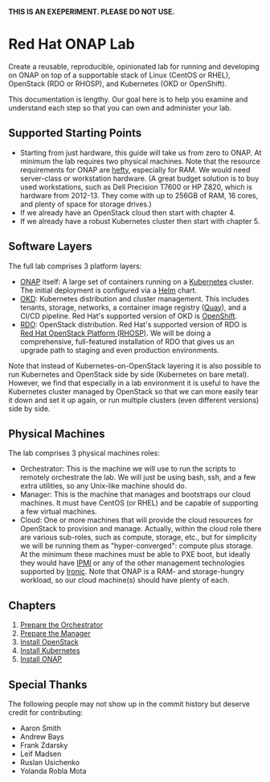 **THIS IS AN EXEPERIMENT. PLEASE DO NOT USE.**

Red Hat ONAP Lab
================

Create a reusable, reproducible, opinionated lab for running and developing on ONAP on top of a
supportable stack of Linux (CentOS or RHEL), OpenStack (RDO or RHOSP), and Kubernetes (OKD or
OpenShift).

This documentation is lengthy. Our goal here is to help you examine and understand each step so that
you can own and administer your lab.


Supported Starting Points
-------------------------

* Starting from just hardware, this guide will take us from zero to ONAP. At minimum the lab
  requires two physical machines. Note that the resource requirements for ONAP are
  [hefty](https://wiki.onap.org/display/DW/Minimal+Assets+for+Physical+Lab), especially for RAM.
  We would need server-class or workstation hardware. (A great budget solution is to buy used
  workstations, such as Dell Precision T7600 or HP Z820, which is hardware from 2012-13. They come
  with up to 256GB of RAM, 16 cores, and plenty of space for storage drives.)
* If we already have an OpenStack cloud then start with chapter 4.
* If we already have a robust Kubernetes cluster then start with chapter 5.


Software Layers
---------------

The full lab comprises 3 platform layers:

* [ONAP](https://www.onap.org/) itself: A large set of containers running on a
  [Kubernetes](https://kubernetes.io/) cluster. The initial deployment is configured via a
  [Helm](https://helm.sh/) chart. 
* [OKD](https://www.okd.io/): Kubernetes distribution and cluster management. This includes tenants,
  storage, networks, a container image registry ([Quay](https://www.openshift.com/products/quay)),
  and a CI/CD pipeline. Red Hat's supported version of OKD is
  [OpenShift](https://www.openshift.com/).
* [RDO](https://www.rdoproject.org/): OpenStack distribution.
  Red Hat's supported version of RDO is
  [Red Hat OpenStack Platform (RHOSP)](https://www.redhat.com/en/technologies/linux-platforms/openstack-platform).
  We will be doing a comprehensive, full-featured installation of RDO that gives us an upgrade path
  to staging and even production environments.  

Note that instead of Kubernetes-on-OpenStack layering it is also possible to run Kubernetes and
OpenStack side by side (Kubernetes on bare metal). However, we find that especially in a lab
environment it is useful to have the Kubernetes cluster managed by OpenStack so that we can more
easily tear it down and set it up again, or run multiple clusters (even different versions) side by
side.


Physical Machines
-----------------

The lab comprises 3 physical machines roles:

* Orchestrator: This is the machine we will use to run the scripts to remotely orchestrate the lab.
  We will just be using bash, ssh, and a few extra utilities, so any Unix-like machine should do.
* Manager: This is the machine that manages and bootstraps our cloud machines. It must have CentOS
  (or RHEL) and be capable of supporting a few virtual machines.
* Cloud: One or more machines that will provide the cloud resources for OpenStack to provision and
  manage. Actually, within the cloud role there are various sub-roles, such as compute, storage,
  etc., but for simplicity we will be running them as "hyper-converged": compute plus storage.
  At the minimum these machines must be able to PXE boot, but ideally they would have
  [IPMI](https://en.wikipedia.org/wiki/Intelligent_Platform_Management_Interface) or any of the
  other management technologies supported by
  [Ironic](https://docs.openstack.org/ironic/latest/admin/drivers.html). Note that ONAP is a RAM-
  and storage-hungry workload, so our cloud machine(s) should have plenty of each.


Chapters
--------

1. [Prepare the Orchestrator](doc/orchestrator.md)
2. [Prepare the Manager](doc/manager.md)
3. [Install OpenStack](doc/openstack.md)
4. [Install Kubernetes](doc/kubernetes.md)
5. [Install ONAP](doc/onap.md)


Special Thanks
--------------

The following people may not show up in the commit history but deserve credit for contributing:

* Aaron Smith
* Andrew Bays
* Frank Zdarsky
* Leif Madsen
* Ruslan Usichenko
* Yolanda Robla Mota
